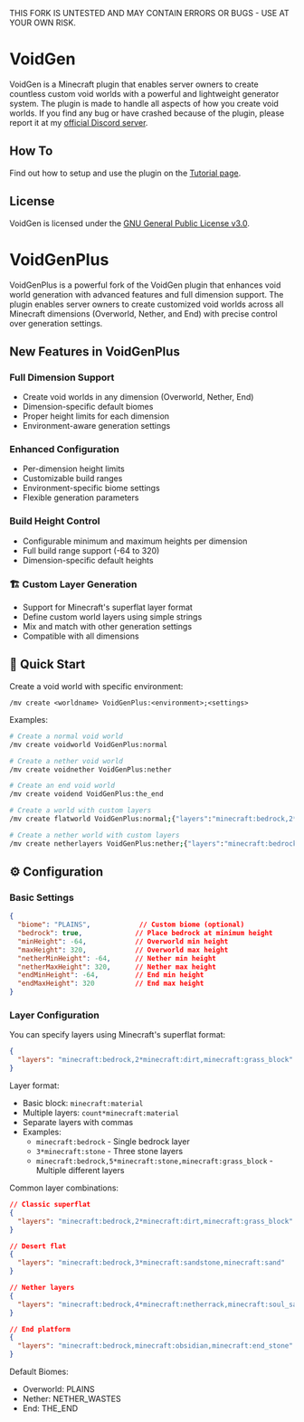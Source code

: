 THIS FORK IS UNTESTED AND MAY CONTAIN ERRORS OR BUGS - USE AT YOUR OWN RISK.

# VoidGen

VoidGen is a Minecraft plugin that enables server owners to create countless custom void worlds with a powerful and
lightweight generator system. The plugin is made to handle all aspects of how you create void worlds. If you find any bug or have crashed because of the plugin, please report it at
my [official Discord server](https://discord.gg/Q7yj32FMFh).

## How To

Find out how to setup and use the plugin on the [Tutorial page](docs/tutorial.md).

<!---
## FAQ

Find answers to frequently asked questions on the [FAQ page](docs/faq.md).
--->
## License

VoidGen is licensed under
the [GNU General Public License v3.0](https://github.com/xtkq-is-not-available/VoidGen/blob/master/LICENSE.md). 

# VoidGenPlus

VoidGenPlus is a powerful fork of the VoidGen plugin that enhances void world generation with advanced features and full dimension support. The plugin enables server owners to create customized void worlds across all Minecraft dimensions (Overworld, Nether, and End) with precise control over generation settings.

## New Features in VoidGenPlus

### Full Dimension Support
- Create void worlds in any dimension (Overworld, Nether, End)
- Dimension-specific default biomes
- Proper height limits for each dimension
- Environment-aware generation settings

### Enhanced Configuration
- Per-dimension height limits
- Customizable build ranges
- Environment-specific biome settings
- Flexible generation parameters

### Build Height Control
- Configurable minimum and maximum heights per dimension
- Full build range support (-64 to 320)
- Dimension-specific default heights

### 🏗️ Custom Layer Generation
- Support for Minecraft's superflat layer format
- Define custom world layers using simple strings
- Mix and match with other generation settings
- Compatible with all dimensions

## 🚀 Quick Start

Create a void world with specific environment:
```
/mv create <worldname> VoidGenPlus:<environment>;<settings>
```

Examples:
```bash
# Create a normal void world
/mv create voidworld VoidGenPlus:normal

# Create a nether void world
/mv create voidnether VoidGenPlus:nether

# Create an end void world
/mv create voidend VoidGenPlus:the_end

# Create a world with custom layers
/mv create flatworld VoidGenPlus:normal;{"layers":"minecraft:bedrock,2*minecraft:dirt,minecraft:grass_block"}

# Create a nether world with custom layers
/mv create netherlayers VoidGenPlus:nether;{"layers":"minecraft:bedrock,5*minecraft:netherrack,minecraft:soul_sand"}
```

## ⚙️ Configuration

### Basic Settings
```json
{
  "biome": "PLAINS",            // Custom biome (optional)
  "bedrock": true,             // Place bedrock at minimum height
  "minHeight": -64,            // Overworld min height
  "maxHeight": 320,            // Overworld max height
  "netherMinHeight": -64,      // Nether min height
  "netherMaxHeight": 320,      // Nether max height
  "endMinHeight": -64,         // End min height
  "endMaxHeight": 320          // End max height
}
```

### Layer Configuration
You can specify layers using Minecraft's superflat format:
```json
{
  "layers": "minecraft:bedrock,2*minecraft:dirt,minecraft:grass_block"
}
```

Layer format:
- Basic block: `minecraft:material`
- Multiple layers: `count*minecraft:material`
- Separate layers with commas
- Examples:
  - `minecraft:bedrock` - Single bedrock layer
  - `3*minecraft:stone` - Three stone layers
  - `minecraft:bedrock,5*minecraft:stone,minecraft:grass_block` - Multiple different layers

Common layer combinations:
```json
// Classic superflat
{
  "layers": "minecraft:bedrock,2*minecraft:dirt,minecraft:grass_block"
}

// Desert flat
{
  "layers": "minecraft:bedrock,3*minecraft:sandstone,minecraft:sand"
}

// Nether layers
{
  "layers": "minecraft:bedrock,4*minecraft:netherrack,minecraft:soul_sand"
}

// End platform
{
  "layers": "minecraft:bedrock,minecraft:obsidian,minecraft:end_stone"
}
```

Default Biomes:
- Overworld: PLAINS
- Nether: NETHER_WASTES
- End: THE_END
